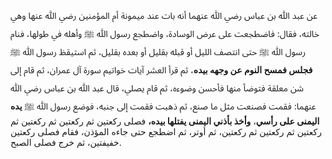 عن عبد ﷲ بن عباس رضي ﷲ عنهما أنه بات عند ميمونة أم المؤمنين رضي ﷲ عنها وهي خالته، فقال: فاضطجعت على عرض الوسادة، واضطجع رسول ﷲ ﷺ وأهله في طولها، فنام رسول ﷲ ﷺ حتى انتصف الليل أو قبله بقليل أو بعده بقليل، ثم استيقظ رسول ﷲ ﷺ **فجلس فمسح النوم عن وجهه بيده**، ثم قرأ العشر آيات خواتيم سورة آل عمران، ثم قام إلى شن معلقة فتوضأ منها فأحسن وضوءه، ثم قام يصلي، قال عبد ﷲ بن عباس رضي ﷲ عنهما: فقمت فصنعت مثل ما صنع، ثم ذهبت فقمت إلى جنبه، فوضع رسول ﷲ ﷺ **يده اليمنى على رأسي**، **وأخذ بأذني اليمنى يفتلها بيده،** فصلى ركعتين ثم ركعتين ثم ركعتين ثم ركعتين ثم ركعتين ثم ركعتين، ثم أوتر، ثم اضطجع حتى جاءه المؤذن، فقام فصلى ركعتين خفيفتين، ثم خرج فصلى الصبح.